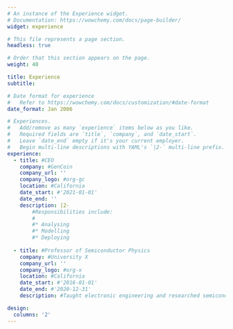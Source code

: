 ```yaml
---
# An instance of the Experience widget.
# Documentation: https://wowchemy.com/docs/page-builder/
widget: experience

# This file represents a page section.
headless: true

# Order that this section appears on the page.
weight: 40

title: Experience
subtitle:

# Date format for experience
#   Refer to https://wowchemy.com/docs/customization/#date-format
date_format: Jan 2006

# Experiences.
#   Add/remove as many `experience` items below as you like.
#   Required fields are `title`, `company`, and `date_start`.
#   Leave `date_end` empty if it's your current employer.
#   Begin multi-line descriptions with YAML's `|2-` multi-line prefix.
experience:
  - title: #CEO
    company: #GenCoin
    company_url: ''
    company_logo: #org-gc
    location: #California
    date_start: #'2021-01-01'
    date_end: ''
    description: |2-
        #Responsibilities include:
        #
        #* Analysing
        #* Modelling
        #* Deploying
        
  - title: #Professor of Semiconductor Physics
    company: #University X
    company_url: ''
    company_logo: #org-x
    location: #California
    date_start: #'2016-01-01'
    date_end: #'2020-12-31'
    description: #Taught electronic engineering and researched semiconductor physics.

design:
  columns: '2'
---
```

